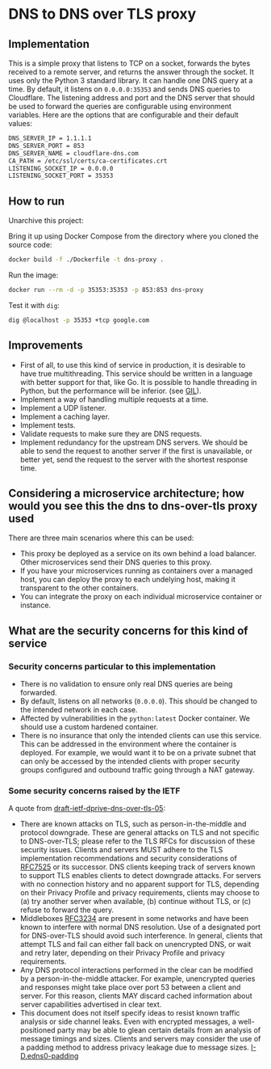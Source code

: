 # DNS to DNS over TLS proxy

## Implementation

This is a simple proxy that listens to TCP on a socket, forwards the bytes received to a remote server, and returns the answer through the socket. It uses only the Python 3 standard library. It can handle one DNS query at a time. By default, it listens on `0.0.0.0:35353` and sends DNS queries to Cloudflare. The listening address and port and the DNS server that should be used to forward the queries are configurable using environment variables. Here are the options that are configurable and their default values:

```bash
DNS_SERVER_IP = 1.1.1.1
DNS_SERVER_PORT = 853
DNS_SERVER_NAME = cloudflare-dns.com
CA_PATH = /etc/ssl/certs/ca-certificates.crt
LISTENING_SOCKET_IP = 0.0.0.0
LISTENING_SOCKET_PORT = 35353
```

## How to run

Unarchive this project:

Bring it up using Docker Compose from the directory where you cloned the source code:

```bash
docker build -f ./Dockerfile -t dns-proxy .
```

Run the image:

```bash
docker run --rm -d -p 35353:35353 -p 853:853 dns-proxy
```

Test it with `dig`:

```bash
dig @localhost -p 35353 +tcp google.com
```

## Improvements

- First of all, to use this kind of service in production, it is desirable to have true multithreading. This service should be written in a language with better support for that, like Go. It is possible to handle threading in Python, but the performance will be inferior. (see [GIL](https://wiki.python.org/moin/GlobalInterpreterLock)).
- Implement a way of handling multiple requests at a time.
- Implement a UDP listener.
- Implement a caching layer.
- Implement tests.
- Validate requests to make sure they are DNS requests.
- Implement redundancy for the upstream DNS servers. We should be able to send the request to another server if the first is unavailable, or better yet, send the request to the server with the shortest response time.

## Considering a microservice architecture; how would you see this the dns to dns-over-tls proxy used

There are three main scenarios where this can be used:

- This proxy be deployed as a service on its own behind a load balancer. Other microservices send their DNS queries to this proxy.
- If you have your microservices running as containers over a managed host, you can deploy the proxy to each undelying host, making it transparent to the other containers.
- You can integrate the proxy on each individual microservice container or instance.

## What are the security concerns for this kind of service

### Security concerns particular to this implementation

- There is no validation to ensure only real DNS queries are being forwarded.
- By default, listens on all networks (`0.0.0.0`). This should be changed to the intended network in each case.
- Affected by vulnerabilities in the `python:latest` Docker container. We should use a custom hardened container.
- There is no insurance that only the intended clients can use this service. This can be addressed in the environment where the container is deployed. For example, we would want it to be on a private subnet that can only be accessed by the intended clients with proper security groups configured and outbound traffic going through a NAT gateway.

### Some security concerns raised by the IETF

A quote from [draft-ietf-dprive-dns-over-tls-05](https://tools.ietf.org/id/draft-ietf-dprive-dns-over-tls-05.html):

- There are known attacks on TLS, such as person-in-the-middle and protocol downgrade. These are general attacks on TLS and not specific to DNS-over-TLS; please refer to the TLS RFCs for discussion of these security issues. Clients and servers MUST adhere to the TLS implementation recommendations and security considerations of [RFC7525](https://tools.ietf.org/html/rfc7525) or its successor. DNS clients keeping track of servers known to support TLS enables clients to detect downgrade attacks. For servers with no connection history and no apparent support for TLS, depending on their Privacy Profile and privacy requirements, clients may choose to (a) try another server when available, (b) continue without TLS, or (c) refuse to forward the query.
- Middleboxes [RFC3234](http://tools.ietf.org/html/rfc3234) are present in some networks and have been known to interfere with normal DNS resolution. Use of a designated port for DNS-over-TLS should avoid such interference. In general, clients that attempt TLS and fail can either fall back on unencrypted DNS, or wait and retry later, depending on their Privacy Profile and privacy requirements.
- Any DNS protocol interactions performed in the clear can be modified by a person-in-the-middle attacker. For example, unencrypted queries and responses might take place over port 53 between a client and server. For this reason, clients MAY discard cached information about server capabilities advertised in clear text.
- This document does not itself specify ideas to resist known traffic analysis or side channel leaks. Even with encrypted messages, a well-positioned party may be able to glean certain details from an analysis of message timings and sizes. Clients and servers may consider the use of a padding method to address privacy leakage due to message sizes. [I-D.edns0-padding](http://tools.ietf.org/html/draft-mayrhofer-edns0-padding-01)
